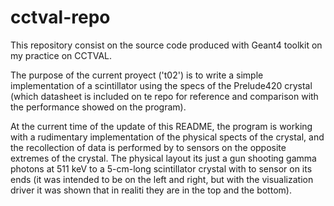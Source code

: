 cctval-repo
===========

This repository consist on the source code produced with Geant4 toolkit on my practice on CCTVAL.

 The purpose of the current proyect ('t02') is to write a simple implementation of a scintillator
using the specs of the Prelude420 crystal (which datasheet is included on te repo for reference and
comparison with the performance showed on the program).

 At the current time of the update of this README, the program is working with a rudimentary implementation
of the physical spects of the crystal, and the recollection of data is performed by to sensors on the 
opposite extremes of the crystal. The physical layout its just a gun shooting gamma photons at 511 keV
to a 5-cm-long scintillator crystal with to sensor on its ends (it was intended to be on the left and right,
but with the visualization driver it was shown that in realiti they are in the top and the bottom).
